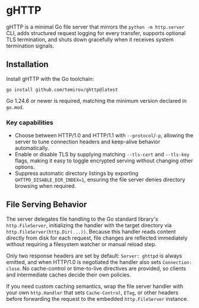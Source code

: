 # gHTTP
gHTTP is a minimal Go file server that mirrors the `python -m http.server` CLI, adds structured request logging for every transfer, supports optional TLS termination, and shuts down gracefully when it receives system termination signals.

## Installation
Install gHTTP with the Go toolchain:

```
go install github.com/temirov/ghttp@latest
```

Go 1.24.6 or newer is required, matching the minimum version declared in `go.mod`.

### Key capabilities
* Choose between HTTP/1.0 and HTTP/1.1 with `--protocol`/`-p`, allowing the server to tune connection headers and keep-alive behavior automatically.
* Enable or disable TLS by supplying matching `--tls-cert` and `--tls-key` flags, making it easy to toggle encrypted serving without changing other options.
* Suppress automatic directory listings by exporting `GHTTPD_DISABLE_DIR_INDEX=1`, ensuring the file server denies directory browsing when required.

## File Serving Behavior
The server delegates file handling to the Go standard library's `http.FileServer`,
initializing the handler with the target directory via `http.FileServer(http.Dir(...))`.
Because this handler reads content directly from disk for each request, file
changes are reflected immediately without requiring a filesystem watcher or
manual reload step.

Only two response headers are set by default: `Server: ghttpd` is always
emitted, and when HTTP/1.0 is negotiated the handler also sets
`Connection: close`. No cache-control or time-to-live directives are provided,
so clients and intermediate caches decide their own policies.

If you need custom caching semantics, wrap the file server handler with your own
`http.Handler` that sets `Cache-Control`, `ETag`, or other headers before
forwarding the request to the embedded `http.FileServer` instance.
